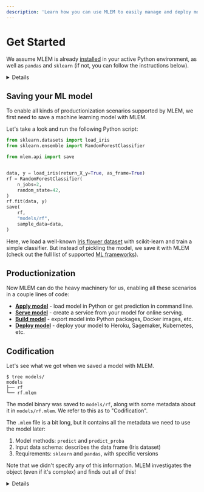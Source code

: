 ```yaml
---
description: 'Learn how you can use MLEM to easily manage and deploy models'
---
```


# Get Started

We assume MLEM is already [installed](/doc/install) in your active Python
environment, as well as `pandas` and `sklearn` (if not, you can follow the
instructions below).

<details>

### ⚙️ Expand for setup instructions

Let's create a separate folder and an isolated virtual environment to cleanly
install all the requirements (including MLEM):

```cli
$ mkdir mlem-get-started
$ cd mlem-get-started
$ python3 -m venv .venv
$ source .venv/bin/activate
$ pip install pandas scikit-learn mlem[fastapi,heroku]
```

</details>

## Saving your ML model

To enable all kinds of productionization scenarios supported by MLEM, we first
need to save a machine learning model with MLEM.

Let's take a look and run the following Python script:

```py
from sklearn.datasets import load_iris
from sklearn.ensemble import RandomForestClassifier

from mlem.api import save


data, y = load_iris(return_X_y=True, as_frame=True)
rf = RandomForestClassifier(
    n_jobs=2,
    random_state=42,
)
rf.fit(data, y)
save(
    rf,
    "models/rf",
    sample_data=data,
)
```

Here, we load a well-known
[Iris flower dataset](https://archive.ics.uci.edu/ml/datasets/iris) with
scikit-learn and train a simple classifier. But instead of pickling the model,
we save it with MLEM (check out the full list of supported
[ML frameworks](/doc/object-reference/model)).

## Productionization

Now MLEM can do the heavy machinery for us, enabling all these scenarios in a
couple lines of code:

- **[Apply model](/doc/get-started/applying)** - load model in Python or get
  prediction in command line.
- **[Serve model](/doc/get-started/serving)** - create a service from your model
  for online serving.
- **[Build model](/doc/get-started/building)** - export model into Python
  packages, Docker images, etc.
- **[Deploy model](/doc/get-started/deploying)** - deploy your model to Heroku,
  Sagemaker, Kubernetes, etc.

## Codification

Let's see what we got when we saved a model with MLEM.

```cli
$ tree models/
models
├── rf
└── rf.mlem
```

The model binary was saved to `models/rf`, along with some metadata about it in
`models/rf.mlem`. We refer to this as to "Codification".

The `.mlem` file is a bit long, but it contains all the metadata we need to use
the model later:

1. Model methods: `predict` and `predict_proba`
2. Input data schema: describes the data frame (Iris dataset)
3. Requirements: `sklearn` and `pandas`, with specific versions

Note that we didn't specify any of this information. MLEM investigates the
object (even if it's complex) and finds out all of this!

<details>

### Click to see the contents of the `rf.mlem` metafile.

```yaml
artifacts:
  data:
    hash: 5a38e5d68b9b9e69e9e894bcc9b8a601
    size: 163651
    uri: rf
model_type:
  methods:
    predict:
      args:
        - name: data
          type_:
            columns:
              - sepal length (cm)
              - sepal width (cm)
              - petal length (cm)
              - petal width (cm)
            dtypes:
              - float64
              - float64
              - float64
              - float64
            index_cols: []
            type: dataframe
      name: predict
      returns:
        dtype: int64
        shape:
          - null
        type: ndarray
    predict_proba:
      args:
        - name: data
          type_:
            columns:
              - sepal length (cm)
              - sepal width (cm)
              - petal length (cm)
              - petal width (cm)
            dtypes:
              - float64
              - float64
              - float64
              - float64
            index_cols: []
            type: dataframe
      name: predict_proba
      returns:
        dtype: float64
        shape:
          - null
          - 3
        type: ndarray
  type: sklearn
object_type: model
requirements:
  - module: sklearn
    version: 1.1.2
  - module: numpy
    version: 1.22.4
  - module: pandas
    version: 1.5.0
```

</details>
